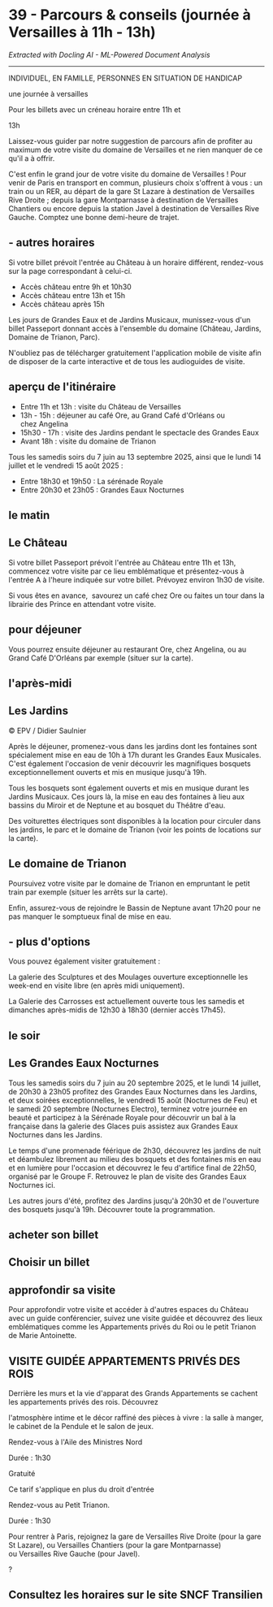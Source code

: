 # 39 - Parcours & conseils (journée à Versailles à 11h - 13h)

*Extracted with Docling AI - ML-Powered Document Analysis*

---

INDIVIDUEL, EN FAMILLE, PERSONNES EN SITUATION DE HANDICAP

une journée à versailles

Pour les billets avec un créneau horaire entre 11h et

13h

Laissez-vous guider par notre suggestion de parcours afin de profiter au maximum de votre visite du domaine de Versailles et ne rien manquer de ce qu'il a à offrir.

C'est enfin le grand jour de votre visite du domaine de Versailles ! Pour venir de Paris en transport en commun, plusieurs choix s'offrent à vous : un train ou un RER, au départ de la gare St Lazare à destination de Versailles Rive Droite ; depuis la gare Montparnasse à destination de Versailles Chantiers ou encore depuis la station Javel à destination de Versailles Rive Gauche. Comptez une bonne demi-heure de trajet.

## - autres horaires

Si votre billet prévoit l'entrée au Château à un horaire différent, rendez-vous sur la page correspondant à celui-ci.

- Accès château entre 9h et 10h30
- Accès château entre 13h et 15h
- Accès château après 15h

Les jours de Grandes Eaux et de Jardins Musicaux, munissez-vous d'un billet Passeport donnant accès à l'ensemble du domaine (Château, Jardins, Domaine de Trianon, Parc).

N'oubliez pas de télécharger gratuitement l'application mobile de visite afin de disposer de la carte interactive et de tous les audioguides de visite.

## aperçu de l'itinéraire

- Entre 11h et 13h : visite du Château de Versailles
- 13h - 15h : déjeuner au café Ore, au Grand Café d'Orléans ou chez Angelina
- 15h30 - 17h : visite des Jardins pendant le spectacle des Grandes Eaux
- Avant 18h : visite du domaine de Trianon

Tous les samedis soirs du 7 juin au 13 septembre 2025, ainsi que le lundi 14 juillet et le vendredi 15 août 2025 :

- Entre 18h30 et 19h50 : La sérénade Royale
- Entre 20h30 et 23h05 : Grandes Eaux Nocturnes

## le matin

## Le Château

Si votre billet Passeport prévoit l'entrée au Château entre 11h et 13h, commencez votre visite par ce lieu emblématique et présentez-vous à l'entrée A à l'heure indiquée sur votre billet. Prévoyez environ 1h30 de visite.

Si vous êtes en avance,  savourez un café chez Ore ou faites un tour dans la librairie des Prince en attendant votre visite.

## pour déjeuner

Vous pourrez ensuite déjeuner au restaurant Ore, chez Angelina, ou au Grand Café D'Orléans par exemple (situer sur la carte).

## l'après-midi

## Les Jardins

© EPV / Didier Saulnier

<!-- image -->

Après le déjeuner, promenez-vous dans les jardins dont les fontaines sont spécialement mise en eau de 10h à 17h durant les Grandes Eaux Musicales. C'est également l'occasion de venir découvrir les magnifiques bosquets exceptionnellement ouverts et mis en musique jusqu'à 19h.

Tous les bosquets sont également ouverts et mis en musique durant les Jardins Musicaux. Ces jours là, la mise en eau des fontaines à lieu aux bassins du Miroir et de Neptune et au bosquet du Théâtre d'eau.

Des voiturettes électriques sont disponibles à la location pour circuler dans les jardins, le parc et le domaine de Trianon (voir les points de locations sur la carte).

## Le domaine de Trianon

Poursuivez votre visite par le domaine de Trianon en empruntant le petit train par exemple (situer les arrêts sur la carte).

Enfin, assurez-vous de rejoindre le Bassin de Neptune avant 17h20 pour ne pas manquer le somptueux final de mise en eau.

## - plus d'options

Vous pouvez également visiter gratuitement :

La galerie des Sculptures et des Moulages ouverture exceptionnelle les week-end en visite libre (en après midi uniquement).

La Galerie des Carrosses est actuellement ouverte tous les samedis et dimanches après-midis de 12h30 à 18h30 (dernier accès 17h45).

## le soir

## Les Grandes Eaux Nocturnes

<!-- image -->

Tous les samedis soirs du 7 juin au 20 septembre 2025, et le lundi 14 juillet, de 20h30 à 23h05 profitez des Grandes Eaux Nocturnes dans les Jardins, et deux soirées exceptionnelles, le vendredi 15 août (Nocturnes de Feu) et le samedi 20 septembre (Nocturnes Electro), terminez votre journée en beauté et participez à la Sérénade Royale pour découvrir un bal à la française dans la galerie des Glaces puis assistez aux Grandes Eaux Nocturnes dans les Jardins.

Le temps d'une promenade féérique de 2h30, découvrez les jardins de nuit et déambulez librement au milieu des bosquets et des fontaines mis en eau et en lumière pour l'occasion et découvrez le feu d'artifice final de 22h50, organisé par le Groupe F. Retrouvez le plan de visite des Grandes Eaux Nocturnes ici.

Les autres jours d'été, profitez des Jardins jusqu'à 20h30 et de l'ouverture des bosquets jusqu'à 19h. Découvrer toute la programmation.

## acheter son billet

## Choisir un billet

## approfondir sa visite

Pour approfondir votre visite et accéder à d'autres espaces du Château avec un guide conférencier, suivez une visite guidée et découvrez des lieux emblématiques comme les Appartements privés du Roi ou le petit Trianon de Marie Antoinette.

## VISITE GUIDÉE APPARTEMENTS PRIVÉS DES ROIS

Derrière les murs et la vie d'apparat des Grands Appartements se cachent les appartements privés des rois. Découvrez

l'atmosphère intime et le décor raffiné des pièces à vivre : la salle à manger, le cabinet de la Pendule et le salon de jeux.

Rendez-vous à l'Aile des Ministres Nord

Durée : 1h30

Gratuité

<!-- image -->

Ce tarif s'applique en plus du droit d'entrée

Rendez-vous au Petit Trianon.

Durée : 1h30

<!-- image -->

Pour rentrer à Paris, rejoignez la gare de Versailles Rive Droite (pour la gare St Lazare), ou Versailles Chantiers (pour la gare Montparnasse) ou Versailles Rive Gauche (pour Javel).

?

<!-- image -->

## Consultez les horaires sur le site SNCF Transilien